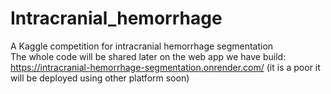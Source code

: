 # Intracranial_hemorrhage
A Kaggle competition for intracranial hemorrhage segmentation  
The whole code will be shared later on 
the web app we have build: https://intracranial-hemorrhage-segmentation.onrender.com/ (it is a poor it will be deployed using other platform soon)

